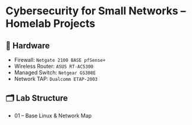 # Cybersecurity for Small Networks – Homelab Projects
<!--
This repository documents my hands-on labs and configurations from working through the book **_Cybersecurity for Small Networks_ by Seth Enoka** (No Starch Press, 2022). These labs simulate real-world small-office/home-office (SOHO) environments and are designed to develop practical network defense skills.

## 📚 What's Inside

Each folder corresponds to a chapter and contains:
- ✅ Lab goals
- 🔧 Configurations and scripts
- 📸 Diagrams or screenshots
- 🧠 Lessons learned
-->
## 🧰 Hardware
- Firewall: `Netgate 2100 BASE pfSense+`
- Wireless Router: `ASUS RT-AC5300`
- Managed Switch: `Netgear GS308E`
- Network TAP: `Dualcomm ETAP-2003`

## 🗂 Lab Structure

- 01 – Base Linux & Network Map
<!--
- 02 – Network Segmentation
- 03 – Firewall Configuration
- 04 – Wireless Security
- 05 – VPN Setup
- 06 – Squid Proxy
- 07 – Ad Blocking
- 08 – Malware Prevention
- 09 – Data Backup
- 10 – Network Monitoring
- 11 – User Security Tips

## 💼 Resume Highlight

**Cybersecurity for Small Networks – Home Lab**  
- Deployed segmented lab network using pfSense, Squid, VPN, and IDS/IPS tools  
- Configured ad-blocking DNS, Linux system hardening, and malware detection  
- Fully documented with lab writeups, diagrams, and lessons in public GitHub repository

GitHub: `github.com/yourusername/cybersecurity-for-small-networks-homelab`
-->
